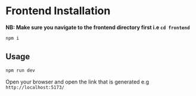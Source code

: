 # Frontend Installation

**NB: Make sure you navigate to the frontend directory first i.e `cd frontend`**

```bash
npm i
```

## Usage

```bash
npm run dev
```

Open your browser and open the link that is generated e.g `http://localhost:5173/`
